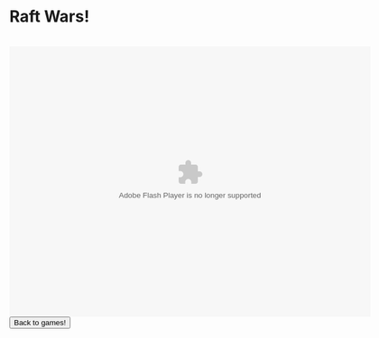 
<html>
<h1>Raft Wars!</h1>
<br>
<object width="640" height="480"><!--<param name="movie" value="http://www.fupa.com/swf/Raft-Wars/raft-wars.swf"></param--><embed src="http://www.fupa.com/swf/Raft-Wars/raft-wars.swf" type="application/x-shockwave-flash" width="640" height="480"></embed></object>
<br>
<button onclick="window.location.href = 'games';">Back to games!</button>
</html>
